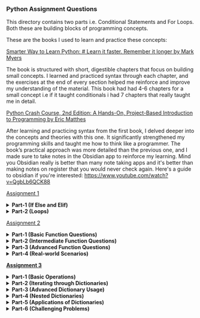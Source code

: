 ### Python Assignment Questions

This directory contains two parts i.e. Conditional Statements and For Loops. Both these are building blocks of programming concepts. 

These are the books I used to learn and practice these concepts:

<a href="https://www.amazon.com/Smarter-Way-Learn-Python-Remember/dp/1974431479">Smarter Way to Learn Python: # Learn it faster. Remember it longer by Mark Myers</a>

The book is structured with short, digestible chapters that focus on building small concepts. I learned and practiced syntax through each chapter, and the exercises at the end of every section helped me reinforce and improve my understanding of the material. This book had had 4-6 chapters for a small concept i.e if it taught conditionals i had 7 chapters that really taught me in detail.

<a href="https://www.amazon.com/Python-Crash-Course-2nd-Edition/dp/1593279280">Python Crash Course, 2nd Edition: A Hands-On, Project-Based Introduction to Programming by Eric Matthes</a>

After learning and practicing syntax from the first book, I delved deeper into the concepts and theories with this one. It significantly strengthened my programming skills and taught me how to think like a programmer. The book’s practical approach was more detailed than the previous one, and I made sure to take notes in the Obsidian app to reinforce my learning. Mind you Obsidian really is better than many note taking apps and it's better than making notes on register that you would never check again. Here's a guide to obsidian if you're interested: https://www.youtube.com/watch?v=QgbLb6QCK88 

<a href="https://github.com/shery7310/AI-and-Data-Science-Python-Saylani-Mass-IT/tree/main/Assignments/Assignments-01">Assignment 1</a>

<details>
  <summary><strong>Part-1 (If Else and Elif)</strong></summary>
  <br>
  <ol>
    <li><strong>Write a program that checks if a given number is positive, negative, or zero.</strong></li>
    <li><strong>Take a user’s age as input and display whether they are a minor, adult, or senior citizen.</strong></li>
    <li><strong>Write a program that checks if a given year is a leap year.</strong></li>
    <li><strong>Take an integer and check if it’s even or odd.</strong></li>
    <li><strong>Ask the user for a grade percentage and display the corresponding letter grade (A, B, C, D, F).</strong></li>
    <li><strong>Write a program to find the largest of two numbers.</strong></li>
    <li><strong>Write a program to find the largest of three numbers.</strong></li>
    <li><strong>Create a program that checks if a given string is a palindrome.</strong></li>
    <li><strong>Take three sides of a triangle as input and check if they form a valid triangle.</strong></li>
    <li><strong>Write a program to determine if a given character is a vowel or consonant.</strong></li>
    <li><strong>Check if a given number is a multiple of both 3 and 5.</strong></li>
    <li><strong>Write a program that takes a temperature in Celsius and checks if it’s freezing, moderate, or hot.</strong></li>
    <li><strong>Take two numbers and an operator (+, -, x, /) as input and perform the corresponding operation.</strong></li>
    <li><strong>Check if a year input by the user is a century year.</strong></li>
    <li><strong>Write a program to check if a number is within a specified range.</strong></li>
    <li><strong>Take the length of three sides and classify the triangle (equilateral, isosceles, or scalene).</strong></li>
    <li><strong>Write a program that asks for an integer and checks if it’s divisible by 2, 3, or both.</strong></li>
    <li><strong>Take a user’s score and determine if they pass or fail (pass if 50 or above).</strong></li>
    <li><strong>Check if a string input is uppercase, lowercase, or a mix.</strong></li>
    <li><strong>Create a program that evaluates if an inputted number is prime.</strong></li>
  </ol>
</details>

<details>
  <summary><strong>Part-2 (Loops)</strong></summary>
  <br>
  <ol>
    <li><strong>Print numbers from 1 to 20 using a for loop.</strong></li>
    <li><strong>Use a while loop to print even numbers from 1 to 50.</strong></li>
    <li><strong>Write a program to calculate the sum of all numbers between 1 and 100.</strong></li>
    <li><strong>Print the multiplication table of a given number.</strong></li>
    <li><strong>Print all odd numbers between 1 and 100 using a loop.</strong></li>
    <li><strong>Use a for loop to print each character of a string.</strong></li>
    <li><strong>Find the factorial of a number using a while loop.</strong></li>
    <li><strong>Use a for loop to print numbers from 10 down to 1.</strong></li>
    <li><strong>Write a program to print the first 10 Fibonacci numbers. (Interesting Question)</strong></li>
    <li><strong>Use a loop to count the number of digits in an integer.</strong></li>
    <li><strong>Print the reverse of a given number. (Logic can be improved)</strong></li>
    <li><strong>Print all prime numbers between 1 and 50. (Should be done using # Dijkstra's Prime Number Algorithm, thus logic can be improved)</strong></li>
    <li><strong>Use nested loops to print a pyramid pattern of *. (Yet to be done)</strong></li>
    <li><strong>Write a program that breaks the loop when a certain condition is met.</strong></li>
    <li><strong>Print the sum of even and odd numbers separately up to a given number.</strong></li>
    <li><strong>Create a program to calculate the sum of the digits of an inputted integer.</strong></li>
    <li><strong>Write a program that continues to ask for a number until the correct number is guessed.</strong></li>
    <li><strong>Use a loop to print numbers in reverse order within a given range.</strong></li>
    <li><strong>Use a for loop to print the square of each number from 1 to 10.</strong></li>
    <li><strong>Create a program that simulates a countdown timer starting from a given number down to zero. (Interesting Question)</strong></li>
  </ol>
</details>

<a href="https://github.com/shery7310/AI-and-Data-Science-Python-Saylani-Mass-IT/tree/main/Assignments/Assignments-02">Assignment 2</a>

<details>
  <summary><strong>Part-1 (Basic Function Questions)</strong></summary>
  <br>
  <ol>
    <li><strong>Write a function to calculate the area of a circle given its radius.</strong></li>
    <li><strong>Create a function that takes two numbers and returns their sum.</strong></li>
    <li><strong>Write a function to find the factorial of a number using recursion (This one needs to be practiced)/strong></li>
    <li><strong>Write a function that takes a string and returns it reversed. (We are using Negative Indexing)</strong></li>
    <li><strong>Create a function to check if a given number is prime.</strong></li>
    <li><strong>Write a function to count the vowels in a given string.</strong></li>
  </ol>
</details>

<details>
  <summary><strong>Part-2 (Intermediate Function Questions)</strong></summary>
  <br>
  <ol>
    <li><strong>Create a function that takes a list of numbers and returns the largest number.</strong></li>
    <li><strong>Write a function to find the nth Fibonacci number using recursion. (Recursion is hard concept to master)</strong></li>
    <li><strong>Write a function to check whether a string is a palindrome.</strong></li>
    <li><strong>Create a function that takes a list of integers and returns the sum of all even numbers.</strong></li>
    <li><strong>Write a function to calculate the GCD (Greatest Common Divisor) of two numbers.</strong></li>
    <li><strong>Create a function that accepts a dictionary and returns the key with the highest value.</strong></li>
  </ol>
</details>

<details>
  <summary><strong>Part-3 (Advanced Function Questions)</strong></summary>
  <br>
  <ol>
    <li><strong>Write a function that calculates the power of a number without using the ** operator.</strong></li>
    <li><strong>Create a function that converts a given temperature from Celsius to Fahrenheit and vice versa.</strong></li>
    <li><strong>Write a function to flatten a nested list.</strong></li>
    <li><strong>Create a function to check if two strings are anagrams.(Yet to be done, because logic is quite complex)</strong></li>
    <li><strong>Write a function that takes a list and removes all duplicate elements.</strong></li>
    <li><strong>Create a function that takes a string and counts the frequency of each character.</strong></li>
  </ol>
</details>

<details>
  <summary><strong>Part-4 (Real-world Scenarios)</strong></summary>
  <br>
  <ol>
    <li><strong>Write a function that takes a list of employee salaries and calculates the average salary.</strong></li>
    <li><strong>Create a function to generate a random password of given length, containing uppercase, lowercase, numbers, and special characters (Interesting and Useful)</strong></li>
  </ol>
</details>

<a href="https://github.com/shery7310/AI-and-Data-Science-Python-Saylani-Mass-IT/tree/main/Assignments/Assignments-03">Assignment 3</a>

<details>
  <summary><strong>Part-1 (Basic Operations)</strong></summary>
  <br>
  <ol>
    <li><strong>Create a dictionary student with keys: name, age, and grade. Assign them appropriate values.</strong></li>
    <li><strong>Access the value of the key grade in the student dictionary.</strong></li>
    <li><strong>Add a new key city to the student dictionary and set its value to "New York".</strong></li>
        <li><strong>Update the value of the age key in the student dictionary to 20.</strong></li>
  <li><strong>Remove the key city from the student dictionary.</strong></li>
  </ol>
</details>

<details>
    <summary><strong>Part-2 (Iterating through Dictionaries)</strong></summary>
    <br>
    <ol>
  <li><strong>Iterate through the dictionary student and print all keys.</strong></li>
  <li><strong>Iterate through the dictionary student and print all values.</strong></li>
  <li><strong>Iterate through the dictionary student and print all key-value pairs in the format key: value.</strong></li>
  <li><strong>Check if the key grade exists in the student dictionary and print True or False.</strong></li>
  <li><strong>Count the total number of keys in the student dictionary.</strong></li>
    </ol>
  </details>

<details>
<summary><strong>Part-3 (Advanced Dictionary Usage)</strong></summary>
<br>
<ol>
<li><strong>
Merge the following two dictionaries and print the result: </strong>
<pre>
dict1 = {'a': 1, 'b': 2}  
dict2 = {'c': 3, 'd': 4}
</pre>
</li>
<li><strong>Create a dictionary from a list of tuples: </strong><code>[('name', 'Alice'), ('age', 25), ('city', 'Paris')]</code>.</li>
<li><strong>Sort the keys of the dictionary </strong> <code>{'z': 1, 'a': 2, 'c': 3}</code> <strong>in ascending order and print the sorted dictionary.</strong>
</li><li><strong>Reverse the dictionary </strong> <code>{'a': 1, 'b': 2, 'c': 3}</code> <strong> so that keys become values and values become keys.</strong></li><li><strong>Write a Python function to check if two dictionaries are identical (contain the same key-value pairs).</strong></li>
</ol>
</details>

<details>
<summary><strong>Part-4 (Nested Dictionaries)</strong></summary>
<ol>
<li><strong>Create a nested dictionary to represent the following data:</strong><pre>
Person:  
  Name: John  
  Age: 30  
  Address:  
    Street: 123 Elm St  
    City: Boston  
</pre></li>
<li><strong>Access the value of the <code>city</code> key in the nested dictionary from the previous question.</strong></li>
<li><strong>Add a new key <code>Phone</code> to the nested dictionary with the value <code>"123-456-7890"</code>.</strong></li>
<li><strong>Delete the <code>Address</code> key from the nested dictionary.</strong></li>
<li><strong>Iterate through all the keys in the outermost level of the nested dictionary and print them.</strong></li>
</ol></details>

<details><summary><strong>Part-5 (Applications of Dictionaries)</strong></summary>
<ol><li><strong>Use a dictionary to count the occurrences of each word in the string:</strong><code>"hello world hello python world"</code></li>
<li><strong>Write a Python program to find the key with the maximum value in the dictionary: <code>{'a': 10, 'b': 15, 'c': 7}</code>.</strong></li>
<li><strong>Create a dictionary to map numbers 1 to 5 to their squares (e.g., <code>{1: 1, 2: 4, 3: 9, ...}</code> ).</strong></li><li><strong>Write a Python program to remove duplicate values from the dictionary: <code>`{'a': 10, 'b': 15, 'c': 10, 'd': 15}`</code>.</strong></li><li><strong>Write a Python function that accepts a dictionary and a key, and returns the value associated with the key. If the key doesn’t exist, return <code>"Key not found"</code></strong>.</li></ol></details>

<details><summary><strong>Part-6 (Challenging Problems)</strong></summary>
<br>
This section contains 30 Problems
<br>
<ol><li><strong>Given two dictionaries <code>dict1 = {'a': 5, 'b': 10}</code> and <code>dict2 = {'a': 3, 'b': 7}</code>, write a Python program to add the values of matching keys and print the result.</strong></li><li><strong>Write a Python program to create a dictionary where the keys are the first <code>n</code> positive integers, and the values are their <code>cubes</code>. Take <code>n</code> as user input.</strong></li><li><strong>Flatten the following nested dictionary into a single-level dictionary:<pre>{'a': {'b': 1, 'c': 2}, 'd': {'e': 3, 'f': 4}}</pre> </strong></li><li><strong>Write a Python program to split a dictionary into two dictionaries based on whether the values are odd or even.</strong></li><li><strong>Create a dictionary comprehension to filter out all keys in <code>{'a': 1, 'b': 2, 'c': 3, 'd': 4}</code> where the value is less than <code>3</code>.</strong></li></ol></details>
	